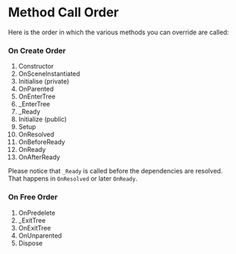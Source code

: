 # Method Call Order

Here is the order in which the various methods you can override are called: 

### On Create Order

1. Constructor
1. OnSceneInstantiated
1. Initialise (private)
1. OnParented
1. OnEnterTree
1. _EnterTree
1. _Ready
1. Initialize (public)
1. Setup
1. OnResolved
1. OnBeforeReady
1. OnReady
1. OnAfterReady

Please notice that `_Ready` is called before the dependencies are resolved. 
That happens in `OnResolved` or later `OnReady`.

### On Free Order

1. OnPredelete
1. _ExitTree
1. OnExitTree
1. OnUnparented
1. Dispose
